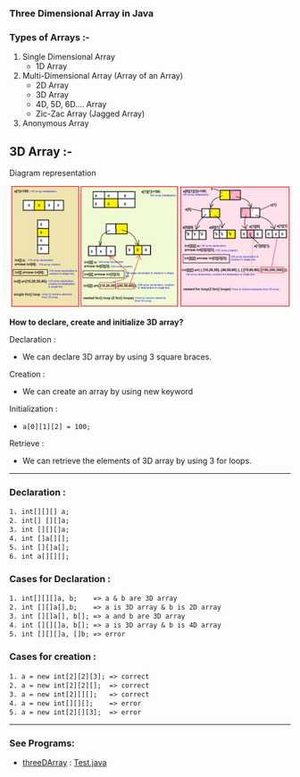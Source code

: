 
### Three Dimensional Array in Java

### Types of Arrays :-
1. Single Dimensional Array
   - 1D Array
2. Multi-Dimensional Array (Array of an Array)
   - 2D Array
   - 3D Array
   - 4D, 5D, 6D.... Array
   - Zic-Zac Array (Jagged Array)
3. Anonymous Array


## 3D Array :-

Diagram representation

![3dArr.png](_4/images/3dArr.png)


**How to declare, create and initialize 3D array?**
   
Declaration :
- We can declare 3D array by using 3 square braces.

Creation :
- We can create an array by using new keyword

Initialization :
- `a[0][1][2] = 100;`
   
Retrieve :
- We can retrieve the elements of 3D array by using 3 for loops.


-----

### Declaration :

```
1. int[][][] a;
2. int[] [][]a;
3. int [][][]a;
4. int []a[][];
5. int [][]a[];
6. int a[][][];
```
### Cases for Declaration :
```
1. int[][][]a, b;    => a & b are 3D array
2. int [][]a[],b;    => a is 3D array & b is 2D array
3. int [][]a[], b[]; => a and b are 3D array
4. int [][][]a, b[]; => a is 3D array & b is 4D array
5. int [][][]a, []b; => error
```

### Cases for creation :
```
1. a = new int[2][2][3]; => correct
2. a = new int[2][2][];  => correct
3. a = new int[2][][];   => correct
4. a = new int[][][];    => error
5. a = new int[2][][3];  => error
```

------

### See Programs:
- [threeDArray](_4%2FthreeDArray) : [Test.java](_4%2FthreeDArray%2FTest.java)